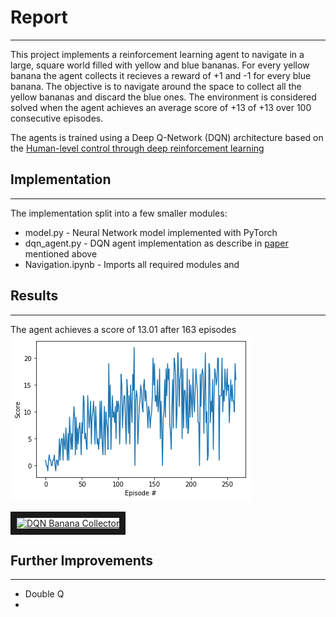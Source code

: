 # Report
---
This project implements a reinforcement learning agent to navigate in a large, square world filled with yellow and blue bananas. For every yellow banana the agent collects it recieves a reward of +1 and -1 for every blue banana. The objective is to navigate around the space to collect all the yellow bananas and discard the blue ones. The environment is considered solved when the agent achieves an average score of +13  of +13 over 100 consecutive episodes.

The agents is trained using a Deep Q-Network (DQN) architecture based on the [Human-level control through deep reinforcement learning](https://www.nature.com/articles/nature14236)

## Implementation
---

The implementation split into a few smaller modules: 

* model.py - Neural Network model implemented with PyTorch
* dqn_agent.py - DQN agent implementation as describe in [paper](https://www.nature.com/articles/nature14236) mentioned above
* Navigation.ipynb - Imports all required modules and  



## Results
---
The agent achieves a score of 13.01 after 163 episodes
![alt text](data/images/episodes.png "Training Episodes")

<a href="http://www.youtube.com/watch?feature=player_embedded&v=TcdwhNYr7Hc
" target="_blank"><img src="http://img.youtube.com/vi/TcdwhNYr7Hc/0.jpg" 
alt="DQN Banana Collector" width="240" height="180" border="10" /></a>



## Further Improvements
---
* Double Q 
* 
